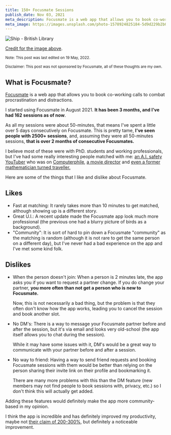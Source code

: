 ```yaml
---
title: 150+ Focusmate Sessions
publish_date: Nov 03, 2021
meta_description: Focusmate is a web app that allows you to book co-working calls to combat procrastination and distractions.
meta_image: https://images.unsplash.com/photo-1578924825184-5d9d229b2b01?ixid=MnwxMjA3fDB8MHxwaG90by1wYWdlfHx8fGVufDB8fHx8&ixlib=rb-1.2.1&auto=format&fit=crop&w=1592&q=80
---
```


![Ship - British Library](https://images.unsplash.com/photo-1578924825184-5d9d229b2b01?ixid=MnwxMjA3fDB8MHxwaG90by1wYWdlfHx8fGVufDB8fHx8&ixlib=rb-1.2.1&auto=format&fit=crop&w=1592&q=80)

[Credit for the image above](https://images.unsplash.com/photo-1578924825184-5d9d229b2b01?ixid=MnwxMjA3fDB8MHxwaG90by1wYWdlfHx8fGVufDB8fHx8&ixlib=rb-1.2.1&auto=format&fit=crop&w=1592&q=80).

<small>Note: This post was last edited on 19 May, 2022.</small>

<small>Disclaimer: This post was not sponsored by Focusmate, all of these thoughts are my own.</small>

## What is Focusmate?

[Focusmate](https://focusmate.com) is a web app that allows you to book co-working calls to combat procrastination and distractions.

I started using Focusmate in August 2021. **It has been 3 months, and I've had 162 sessions as of now**.

As all my sessions were about 50-minutes, that means I've spent a little over 5 days consecutively on Focusmate. This is pretty tame, **I've seen people with 2500+ sessions**, and, assuming they were all 50-minutes sessions, **that is over 2 months of consecutive Focusmates.**

I believe most of these were with PhD. students and working professionals, but I've had some really interesting people matched with me: [an A.I. safety YouTuber](https://www.youtube.com/channel/UCLB7AzTwc6VFZrBsO2ucBMg) who was on [Computerphile](https://www.youtube.com/watch?v=tlS5Y2vm02c&list=PLzH6n4zXuckquVnQ0KlMDxyT5YE-sA8Ps), [a movie director](https://www.imdb.com/name/nm3786304/) and [even a former mathematician turned traveller.](https://www.notmadyet.com/)

Here are some of the things that I like and dislike about Focusmate.

## Likes

- Fast at matching: It rarely takes more than 10 minutes to get matched, although showing up is a different story.
- Great U.I.: A recent update made the Focusmate app look much more professional (the previous one had a blurry picture of birds as a background).
- "Community": It is sort of hard to pin down a Focusmate "community" as the matching is random (although it is not rare to get the same person on a different day), but I've never had a bad experience on the app and I've met some kind folk.

## Dislikes

- When the person doesn't join: When a person is 2 minutes late, the app asks you if you want to request a partner change. If you do change your partner, **you more often than not get a person who is new to Focusmate.**

  Now, this is not necessarily a bad thing, but the problem is that they often don't know how the app works, leading you to cancel the session and book another slot.

- No DM's: There is a way to message your Focusmate partner before and after the session, but it's via email and looks very old-school (the app itself allows you to chat during the session).

  While it may have some issues with it, DM's would be a great way to communicate with your partner before and after a session.

- No way to friend: Having a way to send friend requests and booking Focusmate sessions with them would be better than relying on the person sharing their invite link on their profile and bookmarking it.

  There are many more problems with this than the DM feature (new members may not find people to book sessions with, privacy, etc.) so I don't think this will actually get added.

Adding these features would definitely make the app more community-based in my opinion.

I think the app is incredible and has definitely improved my productivity, maybe not [their claim of 200-300%](https://twitter.com/focusmate?lang=en), but definitely a noticeable improvement.
